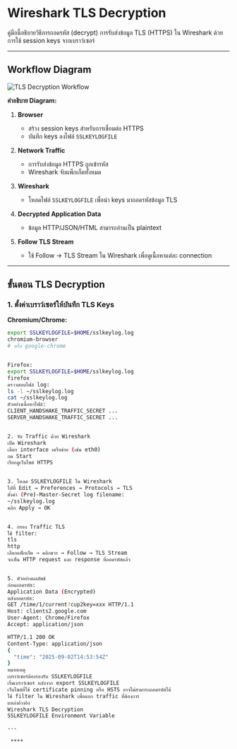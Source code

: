 # Wireshark TLS Decryption 

คู่มือนี้อธิบายวิธีการถอดรหัส (decrypt) การรับส่งข้อมูล TLS (HTTPS) ใน Wireshark ด้วยการใช้ session keys จากเบราว์เซอร์

---

## Workflow Diagram

![TLS Decryption Workflow](https://user-images.githubusercontent.com/yourusername/placeholder-tls-diagram.png)

**คำอธิบาย Diagram:**

1. **Browser**  
   - สร้าง session keys สำหรับการเชื่อมต่อ HTTPS  
   - บันทึก keys ลงไฟล์ `SSLKEYLOGFILE`

2. **Network Traffic**  
   - การรับส่งข้อมูล HTTPS ถูกเข้ารหัส  
   - Wireshark จับแพ็กเก็ตทั้งหมด

3. **Wireshark**  
   - โหลดไฟล์ `SSLKEYLOGFILE` เพื่อนำ keys มาถอดรหัสข้อมูล TLS  

4. **Decrypted Application Data**  
   - ข้อมูล HTTP/JSON/HTML สามารถอ่านเป็น plaintext  

5. **Follow TLS Stream**  
   - ใช้ Follow → TLS Stream ใน Wireshark เพื่อดูเนื้อหาแต่ละ connection

---

## ขั้นตอน TLS Decryption

### 1. ตั้งค่าเบราว์เซอร์ให้บันทึก TLS Keys

**Chromium/Chrome:**
```bash
export SSLKEYLOGFILE=$HOME/sslkeylog.log
chromium-browser
# หรือ google-chrome


Firefox:
export SSLKEYLOGFILE=$HOME/sslkeylog.log
firefox
ตรวจสอบไฟล์ log:
ls -l ~/sslkeylog.log
cat ~/sslkeylog.log
ตัวอย่างเนื้อหาไฟล์:
CLIENT_HANDSHAKE_TRAFFIC_SECRET ...
SERVER_HANDSHAKE_TRAFFIC_SECRET ...


2. จับ Traffic ด้วย Wireshark
เปิด Wireshark
เลือก interface เครือข่าย (เช่น eth0)
กด Start
เรียกดูเว็บไซต์ HTTPS


3. โหลด SSLKEYLOGFILE ใน Wireshark
ไปที่ Edit → Preferences → Protocols → TLS
ตั้งค่า (Pre)-Master-Secret log filename:
~/sslkeylog.log
คลิก Apply → OK


4. กรอง Traffic TLS
ใช้ filter:
tls
http
เลือกแพ็กเก็ต → คลิกขวา → Follow → TLS Stream
จะเห็น HTTP request และ response ที่ถอดรหัสแล้ว


5. ตัวอย่างผลลัพธ์
ก่อนถอดรหัส:
Application Data (Encrypted)
หลังถอดรหัส:
GET /time/1/current?cup2key=xxx HTTP/1.1
Host: clients2.google.com
User-Agent: Chrome/Firefox
Accept: application/json

HTTP/1.1 200 OK
Content-Type: application/json
{
  "time": "2025-09-02T14:53:54Z"
}
หมายเหตุ
เบราว์เซอร์ต้องรองรับ SSLKEYLOGFILE
เริ่มเบราว์เซอร์ หลังจาก export SSLKEYLOGFILE
เว็บไซต์ที่ใช้ certificate pinning หรือ HSTS อาจไม่สามารถถอดรหัสได้
ใช้ filter ใน Wireshark เพื่อแยก traffic ที่ต้องการ
แหล่งอ้างอิง
Wireshark TLS Decryption
SSLKEYLOGFILE Environment Variable

---

 ****  
